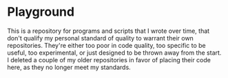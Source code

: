 # Playground
This is a repository for programs and scripts that I wrote over time, that don't qualify my personal standard of quality to warrant their own repositories. They're either too poor in code quality, too specific to be useful, too experimental, or just designed to be thrown away from the start. I deleted a couple of my older repositories in favor of placing their code here, as they no longer meet my standards.
